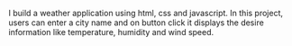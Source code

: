 I build a weather application using html, css and javascript. 
In this project, users can enter a city name and on button click it displays the desire information like temperature, humidity and wind speed.
